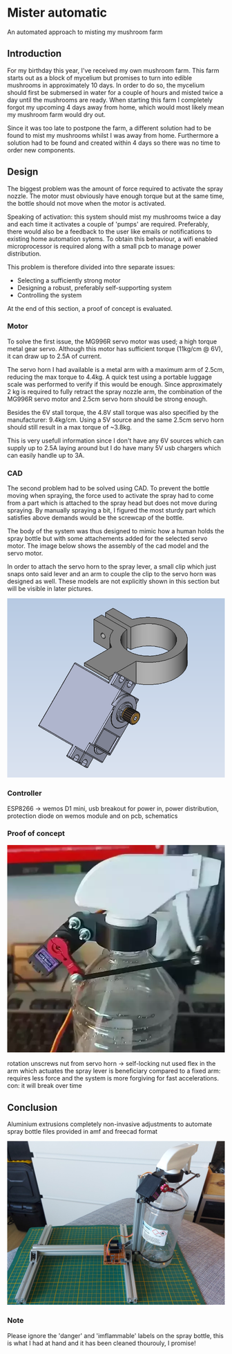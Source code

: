 # Mister automatic
An automated approach to misting my mushroom farm



## Introduction
For my birthday this year, I've received my own mushroom farm. 
This farm starts out as a block of mycelium but promises to turn into edible mushrooms in approximately 10 days. 
In order to do so, the mycelium should first be submersed in water for a couple of hours and misted twice a day until the mushrooms are ready. 
When starting this farm I completely forgot my upcoming 4 days away from home, which would most likely mean my mushroom farm would dry out.


Since it was too late to postpone the farm, a different solution had to be found to mist my mushrooms whilst I was away from home. 
Furthermore a solution had to be found and created within 4 days so there was no time to order new components.



## Design
The biggest problem was the amount of force required to activate the spray nozzle. The motor must obviously have enough torque but at the same time, the bottle should not move when the motor is activated.

Speaking of activation: this system should mist my mushrooms twice a day and each time it activates a couple of 'pumps' are required.
Preferably, there would also be a feedback to the user like emails or notifications to existing home automation sytems.
To obtain this behaviour, a wifi enabled microprocessor is required along with a small pcb to manage power distribution.

This problem is therefore divided into thre separate issues: 
- Selecting a sufficiently strong motor
- Designing a robust, preferably self-supporting system
- Controlling the system

At the end of this section, a proof of concept is evaluated.

### Motor
To solve the first issue, the MG996R servo motor was used; a high torque metal gear servo. Although this motor has sufficient torque (11kg/cm @ 6V), it can draw up to 2.5A of current.

The servo horn I had available is a metal arm with a maximum arm of 2.5cm, reducing the max torque to 4.4kg.
A quick test using a portable luggage scale was performed to verify if this would be enough. 
Since approximately 2 kg is required to fully retract the spray nozzle arm, the combination of the MG996R servo motor and 2.5cm servo horn should be strong enough.

Besides the 6V stall torque, the 4.8V stall torque was also specified by the manufacturer: 9.4kg/cm.
Using a 5V source and the same 2.5cm servo horn should still result in a max torque of ~3.8kg. 

This is very usefull information since I don't have any 6V sources which can supply up to 2.5A laying around but I do have many 5V usb chargers which can easily handle up to 3A.

### CAD
The second problem had to be solved using CAD. To prevent the bottle moving when spraying, the force used to activate the spray had to come from a part which is attached to the spray head but does not move during spraying.
By manually spraying a bit, I figured the most sturdy part which satisfies above demands would be the screwcap of the bottle.

The body of the system was thus designed to mimic how a human holds the spray bottle but with some attachements added for the selected servo motor. 
The image below shows the assembly of the cad model and the servo motor.

In order to attach the servo horn to the spray lever, a small clip which just snaps onto said lever and an arm to couple the clip to the servo horn was designed as well. 
These models are not explicitly shown in this section but will be visible in later pictures.

![](image/assembly.png)




### Controller
ESP8266 -> wemos D1 mini, usb breakout for power in, power distribution, protection diode on wemos module and on pcb, schematics

<!-- ![](image/schematic.svg) -->

### Proof of concept
![](image/spray_bottle.webp)

rotation unscrews nut from servo horn -> self-locking nut used
flex in the arm which actuates the spray lever is beneficiary compared to a fixed arm: requires less force and the system is more forgiving for fast accelerations. con: it will break over time

## Conclusion
Aluminium extrusions
completely non-invasive adjustments to automate spray bottle
files provided in amf and freecad format

![](image/result.jpg)

### Note
Please ignore the 'danger' and 'imflammable' labels on the spray bottle, this is what I had at hand and it has been cleaned thourouly, I promise!

<!-- More info and code:
<a href="https://github.com/klushok-etv/SantaSignaller"><img src="https://img.shields.io/badge/GitHub-100000?style=for-the-badge&logo=github&logoColor=white"></a>

[test](test2)

[ ![](https://img.shields.io/badge/GitHub-100000?style=for-the-badge&logo=github&logoColor=white) ](https://github.com/klushok-etv/SantaSignaller) -->
